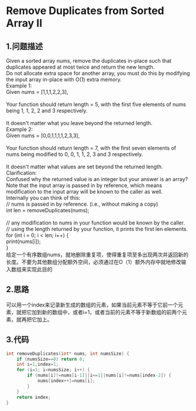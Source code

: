 Remove Duplicates from Sorted Array II
===

1.问题描述
---

Given a sorted array nums, remove the duplicates in-place such that duplicates appeared at most twice and return the new length.<br>
Do not allocate extra space for another array, you must do this by modifying the input array in-place with O(1) extra memory.<br>
Example 1:<br>
Given nums = [1,1,1,2,2,3],<br>
<br>
Your function should return length = 5, with the first five elements of nums being 1, 1, 2, 2 and 3 respectively.<br>
<br>
It doesn't matter what you leave beyond the returned length.<br>
Example 2:<br>
Given nums = [0,0,1,1,1,1,2,3,3],<br>
<br>
Your function should return length = 7, with the first seven elements of nums being modified to 0, 0, 1, 1, 2, 3 and 3 respectively.<br>
<br>
It doesn't matter what values are set beyond the returned length.<br>
Clarification:<br>
Confused why the returned value is an integer but your answer is an array?<br>
Note that the input array is passed in by reference, which means modification to the input array will be known to the caller as well.<br>
Internally you can think of this:<br>
// nums is passed in by reference. (i.e., without making a copy)<br>
int len = removeDuplicates(nums);<br>
<br>
// any modification to nums in your function would be known by the caller.<br>
// using the length returned by your function, it prints the first len elements.<br>
for (int i = 0; i < len; i++) {<br>
    print(nums[i]);<br>
}<br>
给定一个有序数组nums，就地删除重复项，使得重复项至多出现两次并返回新的长度。不要为其他数组分配额外空间，必须通过在O（1）额外内存中就地修改输入数组来实现此目的<br>

2.思路
---

可以用一个index来记录新生成的数组的元素，如果当前元素不等于它前一个元素，就把它加到新的数组中，或者i=1，或者当前的元素不等于新数组的前两个元素，就再把它加上。

3.代码
---

```c
int removeDuplicates(int* nums, int numsSize) {
    if (numsSize==0) return 0;
    int i=1,index=1;
    for (i=1; i<numsSize; i++) {
        if (nums[i]!=nums[i-1]||i==1||nums[i]!=nums[index-2]) {
            nums[index++]=nums[i];
        }
    }
    return index;
}
```
